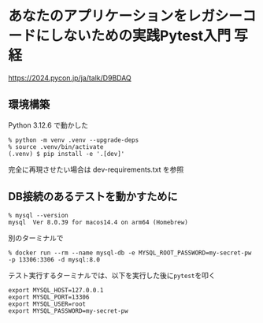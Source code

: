 # あなたのアプリケーションをレガシーコードにしないための実践Pytest入門 写経

https://2024.pycon.jp/ja/talk/D9BDAQ

## 環境構築

Python 3.12.6 で動かした

```
% python -m venv .venv --upgrade-deps
% source .venv/bin/activate
(.venv) $ pip install -e '.[dev]'
```

完全に再現させたい場合は dev-requirements.txt を参照

## DB接続のあるテストを動かすために

```
% mysql --version
mysql  Ver 8.0.39 for macos14.4 on arm64 (Homebrew)
```

別のターミナルで

```
% docker run --rm --name mysql-db -e MYSQL_ROOT_PASSWORD=my-secret-pw -p 13306:3306 -d mysql:8.0
```

テスト実行するターミナルでは、以下を実行した後に`pytest`を叩く

```
export MYSQL_HOST=127.0.0.1
export MYSQL_PORT=13306
export MYSQL_USER=root
export MYSQL_PASSWORD=my-secret-pw
```
